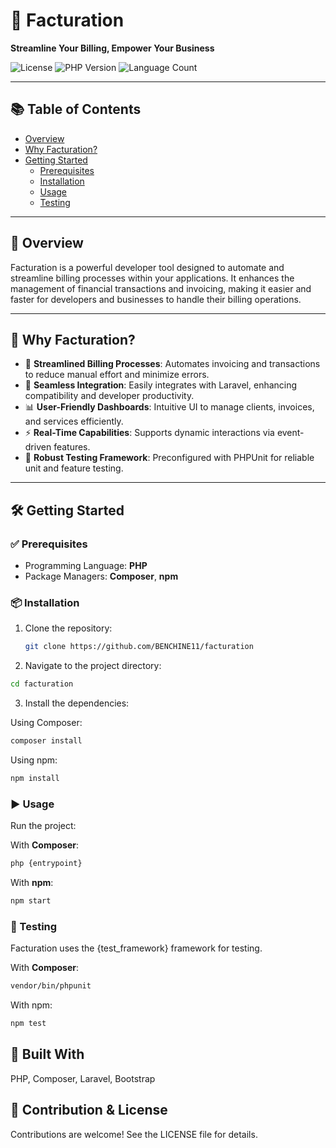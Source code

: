 # 📄 Facturation

**Streamline Your Billing, Empower Your Business**

![License](https://img.shields.io/badge/license-MIT-blue.svg)
![PHP Version](https://img.shields.io/badge/PHP-56.8%25-lightgrey)
![Language Count](https://img.shields.io/badge/Languages-33-blue)

---

## 📚 Table of Contents

- [Overview](#overview)
- [Why Facturation?](#why-facturation)
- [Getting Started](#getting-started)
  - [Prerequisites](#prerequisites)
  - [Installation](#installation)
  - [Usage](#usage)
  - [Testing](#testing)

---

## 🧾 Overview

Facturation is a powerful developer tool designed to automate and streamline billing processes within your applications. It enhances the management of financial transactions and invoicing, making it easier and faster for developers and businesses to handle their billing operations.

---

## 🚀 Why Facturation?

- 💼 **Streamlined Billing Processes**: Automates invoicing and transactions to reduce manual effort and minimize errors.
- 🔗 **Seamless Integration**: Easily integrates with Laravel, enhancing compatibility and developer productivity.
- 📊 **User-Friendly Dashboards**: Intuitive UI to manage clients, invoices, and services efficiently.
- ⚡ **Real-Time Capabilities**: Supports dynamic interactions via event-driven features.
- 🧪 **Robust Testing Framework**: Preconfigured with PHPUnit for reliable unit and feature testing.

---

## 🛠️ Getting Started

### ✅ Prerequisites

- Programming Language: **PHP**
- Package Managers: **Composer**, **npm**

### 📦 Installation

1. Clone the repository:

   ```bash
   git clone https://github.com/BENCHINE11/facturation
   ```
2. Navigate to the project directory:

```bash
cd facturation
```

3. Install the dependencies:

Using Composer:

```bash
composer install
```
Using npm:

```bash
npm install
```
### ▶️ Usage
Run the project:

With **Composer**:

```bash
php {entrypoint}
```
With **npm**:

```bash
npm start
```
### 🧪 Testing
Facturation uses the {test_framework} framework for testing.

With **Composer**:

```bash
vendor/bin/phpunit
```
With npm:

```bash
npm test
```
## 🧰 Built With
PHP, Composer, Laravel, Bootstrap


## 🤝 Contribution & License
Contributions are welcome! See the LICENSE file for details.

